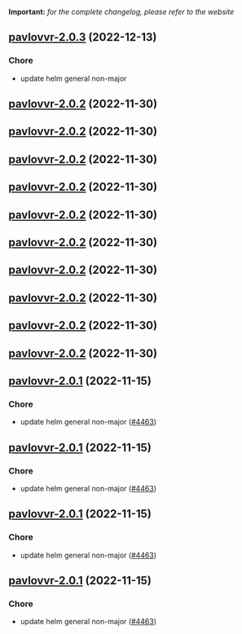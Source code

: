 **Important:**
*for the complete changelog, please refer to the website*




## [pavlovvr-2.0.3](https://github.com/truecharts/charts/compare/pavlovvr-2.0.2...pavlovvr-2.0.3) (2022-12-13)

### Chore

- update helm general non-major
  
  


## [pavlovvr-2.0.2](https://github.com/truecharts/charts/compare/pavlovvr-2.0.1...pavlovvr-2.0.2) (2022-11-30)




## [pavlovvr-2.0.2](https://github.com/truecharts/charts/compare/pavlovvr-2.0.1...pavlovvr-2.0.2) (2022-11-30)




## [pavlovvr-2.0.2](https://github.com/truecharts/charts/compare/pavlovvr-2.0.1...pavlovvr-2.0.2) (2022-11-30)




## [pavlovvr-2.0.2](https://github.com/truecharts/charts/compare/pavlovvr-2.0.1...pavlovvr-2.0.2) (2022-11-30)




## [pavlovvr-2.0.2](https://github.com/truecharts/charts/compare/pavlovvr-2.0.1...pavlovvr-2.0.2) (2022-11-30)




## [pavlovvr-2.0.2](https://github.com/truecharts/charts/compare/pavlovvr-2.0.1...pavlovvr-2.0.2) (2022-11-30)




## [pavlovvr-2.0.2](https://github.com/truecharts/charts/compare/pavlovvr-2.0.1...pavlovvr-2.0.2) (2022-11-30)




## [pavlovvr-2.0.2](https://github.com/truecharts/charts/compare/pavlovvr-2.0.1...pavlovvr-2.0.2) (2022-11-30)




## [pavlovvr-2.0.2](https://github.com/truecharts/charts/compare/pavlovvr-2.0.1...pavlovvr-2.0.2) (2022-11-30)




## [pavlovvr-2.0.2](https://github.com/truecharts/charts/compare/pavlovvr-2.0.1...pavlovvr-2.0.2) (2022-11-30)




## [pavlovvr-2.0.1](https://github.com/truecharts/charts/compare/pavlovvr-2.0.0...pavlovvr-2.0.1) (2022-11-15)

### Chore

- update helm general non-major ([#4463](https://github.com/truecharts/charts/issues/4463))
  
  


## [pavlovvr-2.0.1](https://github.com/truecharts/charts/compare/pavlovvr-2.0.0...pavlovvr-2.0.1) (2022-11-15)

### Chore

- update helm general non-major ([#4463](https://github.com/truecharts/charts/issues/4463))
  
  


## [pavlovvr-2.0.1](https://github.com/truecharts/charts/compare/pavlovvr-2.0.0...pavlovvr-2.0.1) (2022-11-15)

### Chore

- update helm general non-major ([#4463](https://github.com/truecharts/charts/issues/4463))
  
  


## [pavlovvr-2.0.1](https://github.com/truecharts/charts/compare/pavlovvr-2.0.0...pavlovvr-2.0.1) (2022-11-15)

### Chore

- update helm general non-major ([#4463](https://github.com/truecharts/charts/issues/4463))
  
  
